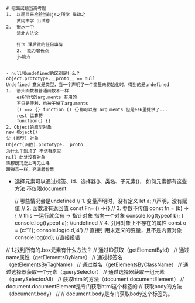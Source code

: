     # 把面试题当高考题
    1.  以题目来检验当前js之所学 推动之
        黄冈中学 出试卷
    2.  衡水一中 
        清北方法论

        打卡 课后做的任何事情
        2.  能力增长点
        js能力


    - null和undefined的区别是什么？
    object.prototype.__proto__ == null
    Undefined 意义是类型，当一个声明了一个变量未初始化时，得到的是undefined 
    1.  箭头函数和普通函数不一样
        es6时代的arguments 有用的
        不只是便利，也被干掉了arguments
        () ==> {} function () {}都可以省 arguments 但是es6里提供了...
        rest 运算符 
        function() {}
    2. Object的原型对象
    new Object()
    父 (原型) 对象
    Object(函数).prototype.__proto__
    为什么？到顶了 不该有原型
    null 此处没有对象
    珠穆朗玛之上再无山峰
    跟禅宗一样，充满着智慧

- 选择元素可以通过标签、id、选择器()、类名、子元素()，
  如何元素都有这些方法 不仅限document


    // 哪些情况会是undefined
    // 1. 变量声明时，没有定义
    let a;  //声明，没有赋值
    // 2. 函数没有返回值
    const Fn= () =>{}
    // 3. 参数不传值
    const fn = (b) =>{
        //  this 一运行就会有 -> 指针对象 指向一个对象
        console.log(typeof b);
    }
    console.log(typeof a);  //undefined
    // 4. 引用对象上不存在的属性
    const o = {c:'1'};
    console.log(o.d,'4')
    // 直接引用未定义的变量，且不是内置对象
    console.log(dd); //直接报错

// 1.找到所有的.box元素有什么方法？
            // 通过ID获取（getElementById）
            // 通过name属性（getElementsByName）
            // 通过标签名（getElementsByTagName）
            // 通过类名（getElementsByClassName）
           // 通过选择器获取一个元素（querySelector）
           // 通过选择器获取一组元素（querySelectorAll）
           // 获取html的方法（document.documentElement）
           // document.documentElement是专门获取html这个标签的
           // 获取body的方法（document.body）
           // // document.body是专门获取body这个标签的。
